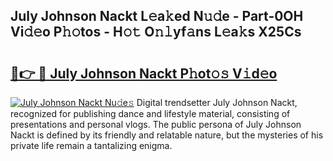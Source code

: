 ## July Johnson Nackt L𝚎a𝚔ed N𝚞𝚍e - Part-0OH Vi𝚍𝚎o P𝚑𝚘tos - H𝚘𝚝 O𝚗𝚕yf𝚊ns L𝚎a𝚔s X25Cs

# <h2><a href="http://kf27wu.oniu.top/?m=July+Johnson+Nackt">🔗👉 🔴 July Johnson Nackt P𝚑ot𝚘𝚜 V𝚒d𝚎o</a></h2>

[![July Johnson Nackt Nu𝚍e𝚜](https://i.imgur.com/0qMVB7G.gif)](http://kf27wu.oniu.top/?m=July+Johnson+Nackt)
Digital trendsetter July Johnson Nackt, recognized for publishing dance and lifestyle material, consisting of presentations and personal vlogs. The public persona of July Johnson Nackt is defined by its friendly and relatable nature, but the mysteries of his private life remain a tantalizing enigma.  
